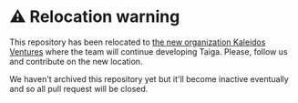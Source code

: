 ⚠️ Relocation warning
=====================

This repository has been relocated to [the new organization Kaleidos Ventures](https://github.com/kaleidos-ventures/taiga-prerender-recache/) where the team will continue developing Taiga. Please, follow us and contribute on the new location.

We haven't archived this repository yet but it'll become inactive eventually and so all pull request will be closed.
